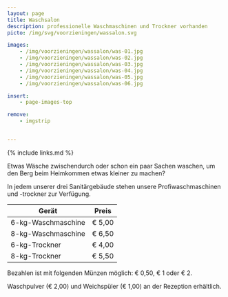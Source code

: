 ```yaml
---
layout: page
title: Waschsalon
description: professionelle Waschmaschinen und Trockner vorhanden
picto: /img/svg/voorzieningen/wassalon.svg

images:
    - /img/voorzieningen/wassalon/was-01.jpg
    - /img/voorzieningen/wassalon/was-02.jpg
    - /img/voorzieningen/wassalon/was-03.jpg
    - /img/voorzieningen/wassalon/was-04.jpg
    - /img/voorzieningen/wassalon/was-05.jpg
    - /img/voorzieningen/wassalon/was-06.jpg

insert:
    - page-images-top

remove:
    - imgstrip


---
```

{% include links.md %}

Etwas Wäsche zwischendurch oder schon ein paar Sachen waschen, um den Berg beim Heimkommen etwas kleiner zu machen?

In jedem unserer drei Sanitärgebäude stehen unsere Profiwaschmaschinen und -trockner zur Verfügung.


| Gerät                    | Preis  |
|--------------------------|:------:|
| 6-kg-Waschmaschine       | € 5,00 |
| 8-kg-Waschmaschine       | € 6,50 |
| 6-kg-Trockner            | € 4,00 |
| 8-kg-Trockner            | € 5,50 |


Bezahlen ist mit folgenden Münzen möglich: € 0,50, € 1 oder € 2.

Waschpulver (€ 2,00) und Weichspüler (€ 1,00) an der Rezeption erhältlich.
